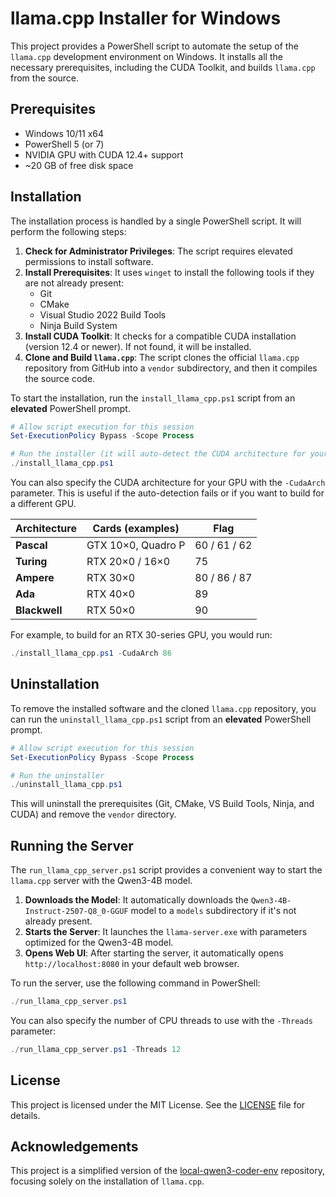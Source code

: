 # llama.cpp Installer for Windows

This project provides a PowerShell script to automate the setup of the `llama.cpp` development environment on Windows. It installs all the necessary prerequisites, including the CUDA Toolkit, and builds `llama.cpp` from the source.

## Prerequisites

*   Windows 10/11 x64
*   PowerShell 5 (or 7)
*   NVIDIA GPU with CUDA 12.4+ support
*   ~20 GB of free disk space

## Installation

The installation process is handled by a single PowerShell script. It will perform the following steps:

1.  **Check for Administrator Privileges**: The script requires elevated permissions to install software.
2.  **Install Prerequisites**: It uses `winget` to install the following tools if they are not already present:
    *   Git
    *   CMake
    *   Visual Studio 2022 Build Tools
    *   Ninja Build System
3.  **Install CUDA Toolkit**: It checks for a compatible CUDA installation (version 12.4 or newer). If not found, it will be installed.
4.  **Clone and Build `llama.cpp`**: The script clones the official `llama.cpp` repository from GitHub into a `vendor` subdirectory, and then it compiles the source code.

To start the installation, run the `install_llama_cpp.ps1` script from an **elevated** PowerShell prompt.

```powershell
# Allow script execution for this session
Set-ExecutionPolicy Bypass -Scope Process

# Run the installer (it will auto-detect the CUDA architecture for your GPU)
./install_llama_cpp.ps1
```

You can also specify the CUDA architecture for your GPU with the `-CudaArch` parameter. This is useful if the auto-detection fails or if you want to build for a different GPU.

| Architecture  | Cards (examples)   | Flag         |
| ------------- | ------------------ | ------------ |
| **Pascal**    | GTX 10×0, Quadro P | 60 / 61 / 62 |
| **Turing**    | RTX 20×0 / 16×0    | 75           |
| **Ampere**    | RTX 30×0           | 80 / 86 / 87 |
| **Ada**       | RTX 40×0           | 89           |
| **Blackwell** | RTX 50×0           | 90           |

For example, to build for an RTX 30-series GPU, you would run:

```powershell
./install_llama_cpp.ps1 -CudaArch 86
```

## Uninstallation

To remove the installed software and the cloned `llama.cpp` repository, you can run the `uninstall_llama_cpp.ps1` script from an **elevated** PowerShell prompt.

```powershell
# Allow script execution for this session
Set-ExecutionPolicy Bypass -Scope Process

# Run the uninstaller
./uninstall_llama_cpp.ps1
```

This will uninstall the prerequisites (Git, CMake, VS Build Tools, Ninja, and CUDA) and remove the `vendor` directory.

## Running the Server

The `run_llama_cpp_server.ps1` script provides a convenient way to start the `llama.cpp` server with the Qwen3-4B model.

1.  **Downloads the Model**: It automatically downloads the `Qwen3-4B-Instruct-2507-Q8_0-GGUF` model to a `models` subdirectory if it's not already present.
2.  **Starts the Server**: It launches the `llama-server.exe` with parameters optimized for the Qwen3-4B model.
3.  **Opens Web UI**: After starting the server, it automatically opens `http://localhost:8080` in your default web browser.

To run the server, use the following command in PowerShell:

```powershell
./run_llama_cpp_server.ps1
```

You can also specify the number of CPU threads to use with the `-Threads` parameter:

```powershell
./run_llama_cpp_server.ps1 -Threads 12
```

## License

This project is licensed under the MIT License. See the [LICENSE](LICENSE) file for details.

## Acknowledgements

This project is a simplified version of the [local-qwen3-coder-env](https://github.com/Danmoreng/local-qwen3-coder-env) repository, focusing solely on the installation of `llama.cpp`.
